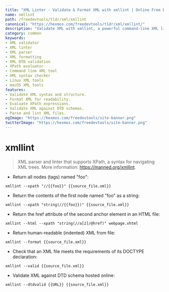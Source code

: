 ```yaml
---
title: "XML Linter - Validate & Format XML with xmllint | Online Free DevTools by Hexmos"
name: xmllint
path: /freedevtools/tldr/xml/xmllint
canonical: "https://hexmos.com/freedevtools/tldr/xml/xmllint/"
description: "Validate XML with xmllint, a powerful command-line XML linter.  Check syntax, format XML, and validate against DTDs, easily. Free online tool, no registration required."
category: common
keywords:
- XML validator
- XML linter
- XML parser
- XML formatting
- XML DTD validation
- XPath evaluator
- Command line XML tool
- XML syntax checker
- Linux XML tools
- macOS XML tools
features:
- Validate XML syntax and structure.
- Format XML for readability.
- Evaluate XPath expressions.
- Validate XML against DTD schemas.
- Parse and lint XML files.
ogImage: "https://hexmos.com/freedevtools/site-banner.png"
twitterImage: "https://hexmos.com/freedevtools/site-banner.png"
---
```


# xmllint

> XML parser and linter that supports XPath, a syntax for navigating XML trees.
> More information: <https://manned.org/xmllint>.

- Return all nodes (tags) named "foo":

`xmllint --xpath "//{{foo}}" {{source_file.xml}}`

- Return the contents of the first node named "foo" as a string:

`xmllint --xpath "string(//{{foo}})" {{source_file.xml}}`

- Return the href attribute of the second anchor element in an HTML file:

`xmllint --html --xpath "string(//a[2]/@href)" webpage.xhtml`

- Return human-readable (indented) XML from file:

`xmllint --format {{source_file.xml}}`

- Check that an XML file meets the requirements of its DOCTYPE declaration:

`xmllint --valid {{source_file.xml}}`

- Validate XML against DTD schema hosted online:

`xmllint --dtdvalid {{URL}} {{source_file.xml}}`

